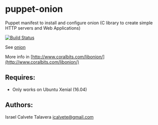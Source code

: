 # puppet-onion

Puppet manifest to install and configure onion (C library to create simple HTTP servers and Web Applications)

 [![Build Status](https://secure.travis-ci.org/icalvete/onion.png)](http://travis-ci.org/icalvete/puppet-onion)

See [onion](https://github.com/davidmoreno/onion)

More info in [http://www.coralbits.com/libonion/](http://www.coralbits.com/libonion/)

## Requires:

* Only works on Ubuntu Xenial (16.04)

## Authors:
		 
Israel Calvete Talavera <icalvete@gmail.com>
